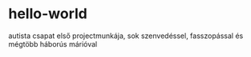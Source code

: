 # hello-world
autista csapat első projectmunkája, sok szenvedéssel, fasszopással és mégtöbb háborús márióval
